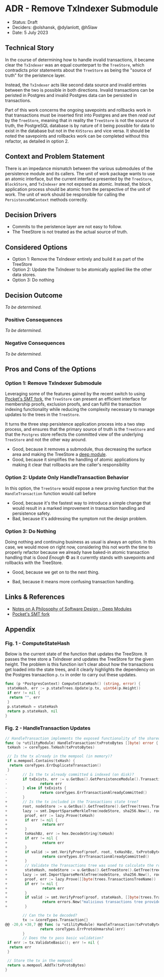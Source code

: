 # ADR - Remove TxIndexer Submodule

* Status: Draft
* Deciders: @olshansk, @dylanlott, @h5law
* Date: 5 July 2023

## Technical Story

In the course of determining how to handle invalid transactions, it became clear the `TxIndexer` was an equal counterpart to the `TreeStore`, which contradicts prior statements about the `TreeStore` as being the "source of truth" for the peristence layer.

Instead, the `TxIndexer` acts like second data source and invalid entries between the two is possible in both directions. Invalid transactions can be peristed in Postgres and invalid Postgres data can be persisted in transactions.

Part of this work concerns the ongoing savepoints and rollbacks work in that transactions must be inserted first into Postgres and are then _read out_ by the `TreeStore`, meaning that in reality the `TreeStore` is not the source of truth, the PostgreSQL database is by nature of it being possible for data to exist in the database but not in the `KVStores` and vice versa. It should be noted the savepoints and rollbacks work can be completed without this refactor, as detailed in option 2.

## Context and Problem Statement

There is an impedance mismatch between the various submodules of the persistence module and its callers. The unit of work package wants to use an atomic interface, but the current interface presented by the `TreeStore`, `BlockStore`, and `TxIndexer` are not exposed as atomic. Instead, the block application process should be atomic from the perspective of the unit of work. The unit of work should be responsible for calling the `PersistenceRWContext` methods correctly.

## Decision Drivers

* Commits to the peristence layer are not easy to follow.
* The TreeStore is not treated as the actual source of truth.

## Considered Options

* Option 1: Remove the TxIndexer entirely and build it as part of the TreeStore
* Option 2: Update the TxIndexer to be atomically applied like the other data stores.
* Option 3: Do nothing

## Decision Outcome

*To be determined.*

### Positive Consequences

*To be determined.*

### Negative Consequences

*To be determined.*

## Pros and Cons of the Options

### Option 1: Remove TxIndexer Submodule

Leveraging some of the features gained by the recent switch to using [Pocket's SMT fork](https://pkg.go.dev/github.com/pokt-network/smt), the `TreeStore` can present an efficient interface for membership proofs, exclusion proofs, and can fulfill the transaction indexing functionality while reducing the complexity necessary to manage updates to the trees in the `TreeStore`.

It turns the three step persistence application process into a two step process, and ensures that the primary source of truth is the `TreeStore` and that the `Postgres` store reflects the committed view of the underlying `TreeStore` and not the other way around.

* Good, because it removes a submodule, thus decreasing the surface area and making the TreeStore a [deep module](https://csruiliu.github.io/blog/20201218-a-philosophy-of-software-design-II/).
* Good, because it simplifies the handling of atomic applications by making it clear that rollbacks are the caller's responsibility

### Option 2: Update Only HandleTransaction Behavior

In this option, the `TreeStore` would expose a new proving function that the `HandleTransaction` function would call before

* Good, because it's the fastest way to introduce a simple change that would result in a marked improvement in transaction handling and persistence safety.
* Bad, because it's addressing the symptom not the design problem.

### Option 3: Do Nothing

Doing nothing and continuing business as usual is always an option. In this case, we would move on right now, considering this not worth the time to properly refactor because we already have baked-in atomic transaction handling that is _Good Enough_ ©️ as it curerntly stands with savepoints and rollbacks with the TreeStore.

* Good, because we get on to the next thing.

- Bad, because it means more confusing transaction handling.

## Links & References

* [Notes on A Philosophy of Software Design - Deep Modules](https://csruiliu.github.io/blog/20201218-a-philosophy-of-software-design-II/)
* [Pocket's SMT fork](https://pkg.go.dev/github.com/pokt-network/smt)

## Appendix

### Fig. 1  - ComputeStateHash

Below is the current state of the function that updates the TreeStore. It passes the tree store a TxIndexer and updates the TreeStore for the given height. The problem is this function isn't clear about how the transactions get loaded into the state trees, and it clearly highlights the dependency on the Postgres transaction `p.tx` in order to carry out these updates.

```go
func (p *PostgresContext) ComputeStateHash() (string, error) {
 stateHash, err := p.stateTrees.Update(p.tx, uint64(p.Height))
 if err != nil {
  return "", err
 }
 p.stateHash = stateHash
 return p.stateHash, nil
}
```

### Fig. 2 - HandleTransaction Updates

```go
// HandleTransaction implements the exposed functionality of the shared utilityModule interface.
func (u *utilityModule) HandleTransaction(txProtoBytes []byte) error {
 txHash := coreTypes.TxHash(txProtoBytes)

 // Is the tx already in the mempool (in memory)?
 if u.mempool.Contains(txHash) {
  return coreTypes.ErrDuplicateTransaction()
 }
-       // Is the tx already committed & indexed (on disk)?
-       if txExists, err := u.GetBus().GetPersistenceModule().TransactionExists(txHash); err != nil {
-               return err
-       } else if txExists {
-               return coreTypes.ErrTransactionAlreadyCommitted()
-       }
+       // Is the tx included in the Transactions state tree?
+       root, nodeStore := u.GetBus().GetTreeStore().GetTree(trees.TransactionTreeName)
+       lazy := smt.ImportSparseMerkleTree(nodeStore, sha256.New(), root)
+        proof, err := lazy.Prove(txHash)
+        if err != nil {
+                return err
+        }
+        txHashBz, err := hex.DecodeString(txHash)
+        if err != nil {
+                return err
+        }
+        if valid := smt.VerifyProof(proof, root, txHashBz, txProtoBytes, lazy.Spec()); valid {
+                return coreTypes.ErrTransactionAlreadyCommitted()
+        }
+        // Validate the Transactions tree was used to calculate the root hash
+        stateHash, nodeStore := u.GetBus().GetTreeStore().GetTree(trees.RootTreeName)
+       lazy := smt.ImportSparseMerkleTree(nodeStore, sha256.New(), root)
+        proof, err := lazy.Prove([]byte(trees.TransactionsTreeName))
+        if err != nil {
+                return err
+        }
+        if valid := smt.VerifyProof(proof, stateHash, []byte(trees.TransactionsTreeName), root, lazy.Spec()); valid {
+                return errors.New("malicious transactions tree provided - not part of previous state hash")
+        }

        // Can the tx be decoded?
        tx := &coreTypes.Transaction{}
@@ -20,6 +38,7 @@ func (u *utilityModule) HandleTransaction(txProtoBytes []byte) error {
                return coreTypes.ErrProtoUnmarshal(err)
        }
        // Does the tx pass basic validation?
 if err := tx.ValidateBasic(); err != nil {
  return err
 }

 // Store the tx in the mempool
 return u.mempool.AddTx(txProtoBytes)
}
```
